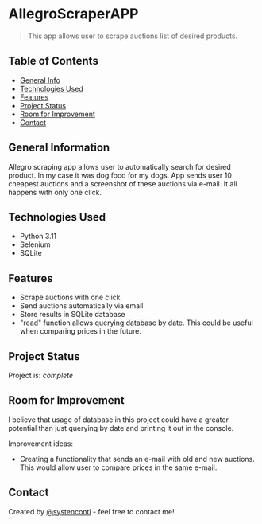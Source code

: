 # AllegroScraperAPP
> This app allows user to scrape auctions list of desired products.

## Table of Contents
* [General Info](#general-information)
* [Technologies Used](#technologies-used)
* [Features](#features)
* [Project Status](#project-status)
* [Room for Improvement](#room-for-improvement)
* [Contact](#contact)


## General Information
Allegro scraping app allows user to automatically search for desired product. In my case it
was dog food for my dogs. App sends user 10 cheapest auctions and a screenshot of
these auctions via e-mail. It all happens with only one click.
<!-- You don't have to answer all the questions - just the ones relevant to your project. -->


## Technologies Used
- Python 3.11
- Selenium
- SQLite


## Features
- Scrape auctions with one click
- Send auctions automatically via email
- Store results in SQLite database
- "read" function allows querying database by date. This could be useful when comparing prices in the future.


## Project Status
Project is: _complete_


## Room for Improvement
I believe that usage of database in this project could have a greater potential than just querying by date and printing it out in the console.

Improvement ideas:
- Creating a functionality that sends an e-mail with old and new auctions. This would allow user to compare prices in the same e-mail.

## Contact
Created by [@systenconti](https://github.com/systenconti) - feel free to contact me!
